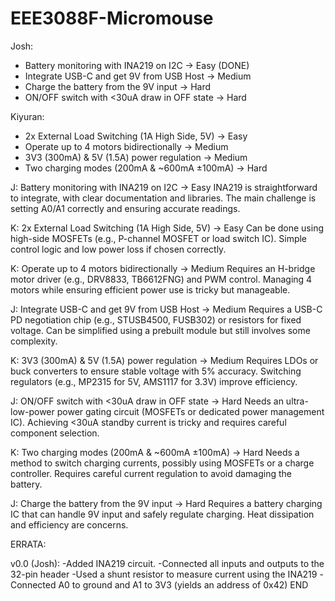 # EEE3088F-Micromouse


Josh:
- Battery monitoring with INA219 on I2C → Easy (DONE)
- Integrate USB-C and get 9V from USB Host → Medium
- Charge the battery from the 9V input → Hard
- ON/OFF switch with <30uA draw in OFF state → Hard

Kiyuran:
- 2x External Load Switching (1A High Side, 5V) → Easy
- Operate up to 4 motors bidirectionally → Medium
- 3V3 (300mA) & 5V (1.5A) power regulation → Medium
- Two charging modes (200mA & ~600mA ±100mA) → Hard



J: Battery monitoring with INA219 on I2C → Easy
INA219 is straightforward to integrate, with clear documentation and libraries.
The main challenge is setting A0/A1 correctly and ensuring accurate readings.

K: 2x External Load Switching (1A High Side, 5V) → Easy
Can be done using high-side MOSFETs (e.g., P-channel MOSFET or load switch IC).
Simple control logic and low power loss if chosen correctly.



K: Operate up to 4 motors bidirectionally → Medium
Requires an H-bridge motor driver (e.g., DRV8833, TB6612FNG) and PWM control.
Managing 4 motors while ensuring efficient power use is tricky but manageable.


J: Integrate USB-C and get 9V from USB Host → Medium
Requires a USB-C PD negotiation chip (e.g., STUSB4500, FUSB302) or resistors for fixed voltage.
Can be simplified using a prebuilt module but still involves some complexity.


K: 3V3 (300mA) & 5V (1.5A) power regulation → Medium
Requires LDOs or buck converters to ensure stable voltage with 5% accuracy.
Switching regulators (e.g., MP2315 for 5V, AMS1117 for 3.3V) improve efficiency.




J: ON/OFF switch with <30uA draw in OFF state → Hard
Needs an ultra-low-power power gating circuit (MOSFETs or dedicated power management IC).
Achieving <30uA standby current is tricky and requires careful component selection.

K: Two charging modes (200mA & ~600mA ±100mA) → Hard
Needs a method to switch charging currents, possibly using MOSFETs or a charge controller.
Requires careful current regulation to avoid damaging the battery.

J: Charge the battery from the 9V input → Hard
Requires a battery charging IC that can handle 9V input and safely regulate charging.
Heat dissipation and efficiency are concerns.










ERRATA:

v0.0 (Josh):
-Added INA219 circuit.
-Connected all inputs and outputs to the 32-pin header
-Used a shunt resistor to measure current using the INA219
-Connected A0 to ground and A1 to 3V3 (yields an address of 0x42)
END


